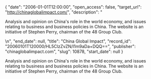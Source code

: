 {
  "date": "2006-01-01T12:00:00", 
  "open_access": false, 
  "target_url": "http://chinaglobalimpact.com/", 
  "description": "<p>Analysis and opinion on China's role in the world economy, and issues relating to business and business policies in China. The website is an initiative of Stephen Perry, chairman of the 48 Group Club.</p>\n", 
  "end_date": null, 
  "title": "China Global Impact", 
  "record_id": "20060101T120000/HL5ClzZvZN/l1m9aDa+DQQ==", 
  "publisher": "chinaglobalimpact.com", 
  "slug": 10878, 
  "start_date": null
}

<p>Analysis and opinion on China's role in the world economy, and issues relating to business and business policies in China. The website is an initiative of Stephen Perry, chairman of the 48 Group Club.</p>
